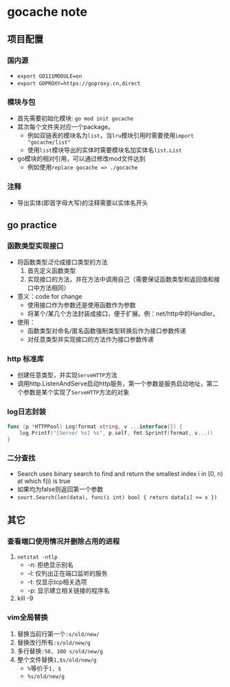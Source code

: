 # gocache note

## 项目配置

### 国内源

+ `export GO111MODULE=on`
+ `export GOPROXY=https://goproxy.cn,direct`

### 模块与包

+ 首先需要初始化模块: `go mod init gocache`
+ 其次每个文件夹对应一个package。
    + 例如双链表的模块名为`list`，当`lru`模块引用时需要使用`import "gocache/list"`
    + 使用`list`模块导出的实体时需要模块名加实体名`list.List`
+ go模块的相对引用，可以通过修改mod文件达到
    + 例如使用`replace gocache => ./gocache`

### 注释

+ 导出实体(即首字母大写)的注释需要以实体名开头

## go practice

### 函数类型实现接口

+ 将函数类型*泛化*成接口类型的方法
    1. 首先定义函数类型
    2. 实现接口的方法，并在方法中调用自己（需要保证函数类型和返回值和接口中方法相同）
+ 意义：code for change
    + 使用接口作为参数还是使用函数作为参数
    + 将某个/某几个方法封装成接口，便于扩展。例：net/http中的Handler。
+ 使用：
    + 函数类型对命名/匿名函数强制类型转换后作为接口参数传递
    + 对任意类型并实现接口的方法作为接口参数传递

### http 标准库

+ 创建任意类型，并实现`ServeHTTP`方法
+ 调用http.ListenAndServe启动http服务，第一个参数是服务启动地址，第二个参数是某个实现了`ServeHTTP`方法的对象

### log日志封装

```go
func (p *HTTPPool) Log(format string, v ...interface{}) {
	log.Printf("[Server %s] %s", p.self, fmt.Sprintf(format, v...))
}
```

### 二分查找

+ Search uses binary search to find and return the smallest index i in [0, n) at which f(i) is true
+ 如果均为false则返回第一个参数
+ `sourt.Search(len(data), func(i int) bool { return data[i] >= x })`

## 其它

### 查看端口使用情况并删除占用的进程

1. `netstat -ntlp`
    + -n: 拒绝显示别名
    + -l: 仅列出正在端口监听的服务
    + -t: 仅显示tcp相关选项
    + -p: 显示建立相关链接的程序名
2. kill -9

### vim全局替换

1. 替换当前行第一个`:s/old/new/`
2. 替换改行所有`:s/old/new/g`
3. 多行替换`:50, 100 s/old/new/g`
4. 整个文件替换`1,$s/old/new/g`
    + `%`等价于`1, $`
    + `%s/old/new/g`
```
